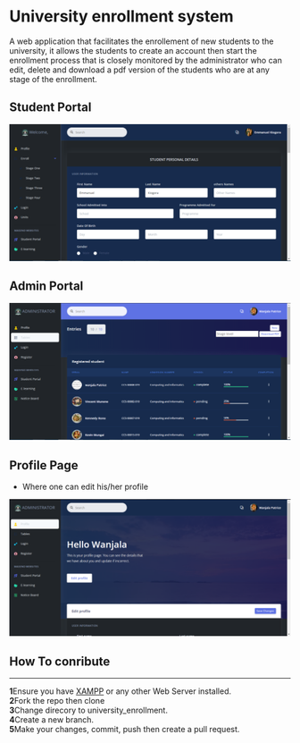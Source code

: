 <h1> University enrollment system</h1>

<p>
A web application that facilitates the enrollement of new students to the university,
it allows the students to create an account then start  the enrollment process that is
closely monitored by the administrator who can edit, delete and download a pdf version
of the students who are at any stage of the enrollment.
</p>

## Student Portal

<img src="Student.PNG"  />

## Admin Portal

<img src="Admin.PNG" />

## Profile Page

- Where one can edit his/her profile

<img src="Profile.PNG" />

## How To conribute

<hr>

<b>1</b>Ensure you have <a href="https://www.apachefriends.org/index.html">XAMPP</a> or any other Web Server installed.<br>
<b>2</b>Fork the repo then clone<br>
<b>3</b>Change direcory to university_enrollment.<br>
<b>4</b>Create a new branch.<br>
<b>5</b>Make your changes, commit, push then create a pull request.<br>
